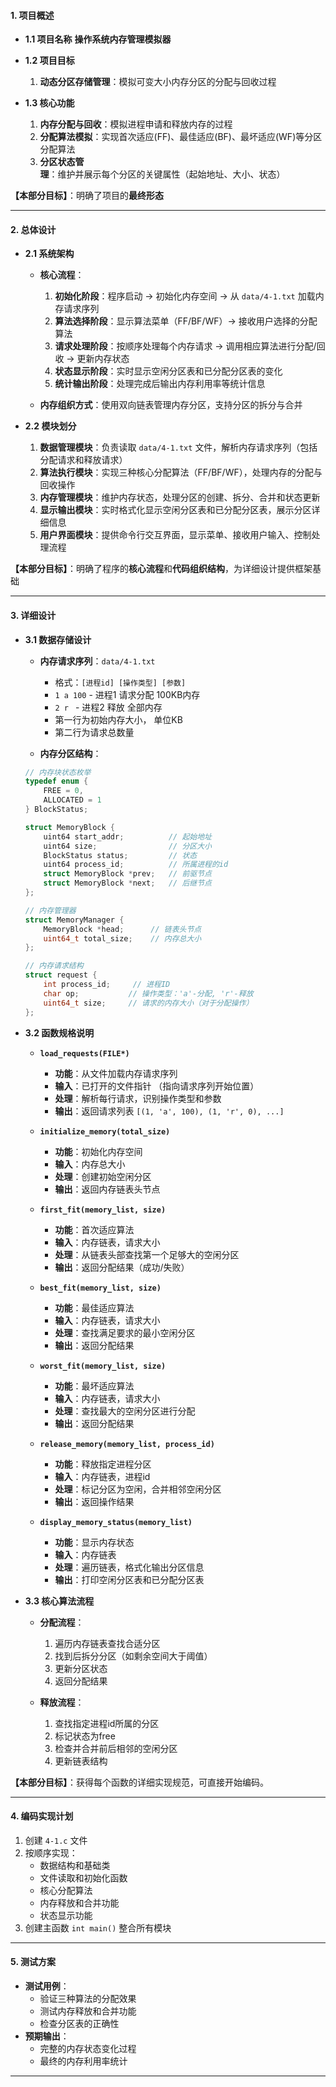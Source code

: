 #### **1. 项目概述**

*   **1.1 项目名称**
    **操作系统内存管理模拟器**

*   **1.2 项目目标**
    1.  **动态分区存储管理**：模拟可变大小内存分区的分配与回收过程

*   **1.3 核心功能**
    1.  **内存分配与回收**：模拟进程申请和释放内存的过程
    2.  **分配算法模拟**：实现首次适应(FF)、最佳适应(BF)、最坏适应(WF)等分区分配算法
    3.  **分区状态管理**：维护并展示每个分区的关键属性（起始地址、大小、状态）

**【本部分目标】**：明确了项目的**最终形态**

---

#### **2. 总体设计**

*   **2.1 系统架构**
    *   **核心流程**：
        1.  **初始化阶段**：程序启动 → 初始化内存空间 → 从 `data/4-1.txt` 加载内存请求序列
        2.  **算法选择阶段**：显示算法菜单（FF/BF/WF）→ 接收用户选择的分配算法
        3.  **请求处理阶段**：按顺序处理每个内存请求 → 调用相应算法进行分配/回收 → 更新内存状态
        4.  **状态显示阶段**：实时显示空闲分区表和已分配分区表的变化
        5.  **统计输出阶段**：处理完成后输出内存利用率等统计信息

    *   **内存组织方式**：使用双向链表管理内存分区，支持分区的拆分与合并

*   **2.2 模块划分**
    1.  **数据管理模块**：负责读取 `data/4-1.txt` 文件，解析内存请求序列（包括分配请求和释放请求）
    2.  **算法执行模块**：实现三种核心分配算法（FF/BF/WF），处理内存的分配与回收操作
    3.  **内存管理模块**：维护内存状态，处理分区的创建、拆分、合并和状态更新
    4.  **显示输出模块**：实时格式化显示空闲分区表和已分配分区表，展示分区详细信息
    5.  **用户界面模块**：提供命令行交互界面，显示菜单、接收用户输入、控制处理流程

**【本部分目标】**：明确了程序的**核心流程**和**代码组织结构**，为详细设计提供框架基础

---

#### **3. 详细设计**

*   **3.1 数据存储设计**
    *   **内存请求序列**：`data/4-1.txt`
        - 格式：`[进程id] [操作类型] [参数]`
        - `1 a 100` - 进程1 请求分配 100KB内存
        - `2 r `    - 进程2 释放    全部内存
        - 第一行为初始内存大小， 单位KB
        - 第二行为请求总数量

    *   **内存分区结构**：
    ```c
    // 内存块状态枚举
    typedef enum {
        FREE = 0,
        ALLOCATED = 1
    } BlockStatus;

    struct MemoryBlock {
        uint64 start_addr;          // 起始地址  
        uint64 size;                // 分区大小
        BlockStatus status;         // 状态
        uint64 process_id;          // 所属进程的id
        struct MemoryBlock *prev;   // 前驱节点
        struct MemoryBlock *next;   // 后继节点
    };

    // 内存管理器
    struct MemoryManager {
        MemoryBlock *head;      // 链表头节点
        uint64_t total_size;    // 内存总大小
    };

    // 内存请求结构
    struct request {
        int process_id;     // 进程ID
        char op;           // 操作类型：'a'-分配, 'r'-释放  
        uint64_t size;     // 请求的内存大小（对于分配操作）
    };

    ```

*   **3.2 函数规格说明**

    *   **`load_requests(FILE*)`**
        - **功能**：从文件加载内存请求序列
        - **输入**：已打开的文件指针 （指向请求序列开始位置）
        - **处理**：解析每行请求，识别操作类型和参数
        - **输出**：返回请求列表 `[(1, 'a', 100), (1, 'r', 0), ...]`

    *   **`initialize_memory(total_size)`**
        - **功能**：初始化内存空间
        - **输入**：内存总大小
        - **处理**：创建初始空闲分区
        - **输出**：返回内存链表头节点

    *   **`first_fit(memory_list, size)`**
        - **功能**：首次适应算法
        - **输入**：内存链表，请求大小
        - **处理**：从链表头部查找第一个足够大的空闲分区
        - **输出**：返回分配结果（成功/失败）

    *   **`best_fit(memory_list, size)`**
        - **功能**：最佳适应算法
        - **输入**：内存链表，请求大小
        - **处理**：查找满足要求的最小空闲分区
        - **输出**：返回分配结果

    *   **`worst_fit(memory_list, size)`**
        - **功能**：最坏适应算法
        - **输入**：内存链表，请求大小
        - **处理**：查找最大的空闲分区进行分配
        - **输出**：返回分配结果

    *   **`release_memory(memory_list, process_id)`**
        - **功能**：释放指定进程分区
        - **输入**：内存链表，进程id
        - **处理**：标记分区为空闲，合并相邻空闲分区
        - **输出**：返回操作结果

    *   **`display_memory_status(memory_list)`**
        - **功能**：显示内存状态
        - **输入**：内存链表
        - **处理**：遍历链表，格式化输出分区信息
        - **输出**：打印空闲分区表和已分配分区表

*   **3.3 核心算法流程**

    *   **分配流程**：
        1. 遍历内存链表查找合适分区
        2. 找到后拆分分区（如剩余空间大于阈值）
        3. 更新分区状态
        4. 返回分配结果

    *   **释放流程**：
        1. 查找指定进程id所属的分区
        2. 标记状态为free
        3. 检查并合并前后相邻的空闲分区
        4. 更新链表结构

**【本部分目标】**：获得每个函数的详细实现规范，可直接开始编码。

---

#### **4. 编码实现计划**

1. 创建 `4-1.c` 文件
2. 按顺序实现：
   - 数据结构和基础类
   - 文件读取和初始化函数
   - 核心分配算法
   - 内存释放和合并功能
   - 状态显示功能
3. 创建主函数 `int main()` 整合所有模块


---

#### **5. 测试方案**

*   **测试用例**：
    - 验证三种算法的分配效果
    - 测试内存释放和合并功能
    - 检查分区表的正确性
*   **预期输出**：
    - 完整的内存状态变化过程
    - 最终的内存利用率统计
---
